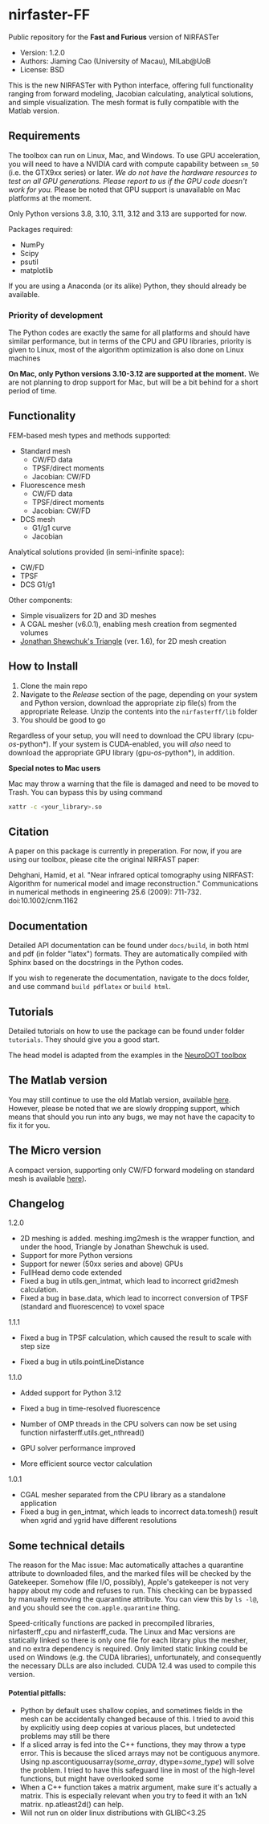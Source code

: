 # nirfaster-FF

Public repository for the **Fast and Furious** version of NIRFASTer

- Version: 1.2.0
- Authors: Jiaming Cao (University of Macau), MILab@UoB
- License: BSD

This is the new NIRFASTer with Python interface, offering full functionality ranging from forward modeling, Jacobian calculating, analytical solutions, and simple visualization. The mesh format is fully compatible with the Matlab version.

## Requirements

The toolbox can run on Linux, Mac, and Windows. To use GPU acceleration, you will need to have a NVIDIA card with compute capability between `sm_50` (i.e. the GTX9xx series) or later. *We do not have the hardware resources to test on all GPU generations. Please report to us if the GPU code doesn't work for you.* Please be noted that GPU support is unavailable on Mac platforms at the moment.

Only Python versions 3.8, 3.10, 3.11, 3.12 and 3.13 are supported for now.

Packages required:

- NumPy
- Scipy
- psutil
- matplotlib

If you are using a Anaconda (or its alike) Python, they should already be available.

### Priority of development

The Python codes are exactly the same for all platforms and should have similar performance, but in terms of the CPU and GPU libraries, priority is given to Linux, most of the algorithm optimization is also done on Linux machines

**On Mac, only Python versions 3.10-3.12 are supported at the moment.** We are not planning to drop support for Mac, but will be a bit behind for a short period of time.

## Functionality

FEM-based mesh types and methods supported:

- Standard mesh
  - CW/FD data
  - TPSF/direct moments
  - Jacobian: CW/FD
- Fluorescence mesh
  - CW/FD data
  - TPSF/direct moments
  - Jacobian: CW/FD
- DCS mesh
  - G1/g1 curve
  - Jacobian

Analytical solutions provided (in semi-infinite space):

- CW/FD
- TPSF
- DCS G1/g1

Other components:

- Simple visualizers for 2D and 3D meshes
- A CGAL mesher (v6.0.1), enabling mesh creation from segmented volumes
- [Jonathan Shewchuk's Triangle](https://www.cs.cmu.edu/~quake/triangle.html) (ver. 1.6), for 2D mesh creation

## How to Install

1. Clone the main repo
2. Navigate to the *Release* section of the page, depending on your system and Python version, download the appropriate zip file(s) from the appropriate Release. Unzip the contents into the `nirfasterff/lib` folder
3. You should be good to go

Regardless of your setup, you will need to download the CPU library (cpu-*os*-python*). If your system is CUDA-enabled, you will *also* need to download the appropriate GPU library (gpu-*os*-python*), in addition.

**Special notes to Mac users**

Mac may throw a warning that the file is damaged and need to be moved to Trash. You can bypass this by using command

```bash
xattr -c <your_library>.so
```

## Citation

A paper on this package is currently in preperation. For now, if you are using our toolbox, please cite the original NIRFAST paper:

Dehghani, Hamid, et al. "Near infrared optical tomography using NIRFAST: Algorithm for numerical model and image reconstruction." Communications in numerical methods in engineering 25.6 (2009): 711-732. doi:10.1002/cnm.1162

## Documentation

Detailed API documentation can be found under `docs/build`, in both html and pdf (in folder "latex") formats. They are automatically compiled with Sphinx based on the docstrings in the Python codes.

If you wish to regenerate the documentation, navigate to the docs folder, and use command `build pdflatex` or `build html`.

## Tutorials

Detailed tutorials on how to use the package can be found under folder `tutorials`. They should give you a good start.

The head model is adapted from the examples in the [NeuroDOT toolbox](https://github.com/WUSTL-ORL/NeuroDOT)

## The Matlab version

You may still continue to use the old Matlab version, available [here](https://github.com/nirfaster/NIRFASTer). However, please be noted that we are slowly dropping support, which means that should you run into any bugs, we may not have the capacity to fix it for you.



## The Micro version

A compact version, supporting only CW/FD forward modeling on standard mesh is available [here](https://github.com/milabuob/nirfaster-uFF)).

## Changelog

1.2.0

- 2D meshing is added. meshing.img2mesh is the wrapper function, and under the hood, Triangle by Jonathan Shewchuk is used.
- Support for more Python versions
- Support for newer (50xx series and above) GPUs
- FullHead demo code extended
- Fixed a bug in utils.gen_intmat, which lead to incorrect grid2mesh calculation.
- Fixed a bug in base.data, which lead to incorrect conversion of TPSF (standard and fluorescence) to voxel space

1.1.1

- Fixed a bug in TPSF calculation, which caused the result to scale with step size

- Fixed a bug in utils.pointLineDistance

1.1.0

- Added support for Python 3.12

- Fixed a bug in time-resolved fluorescence

- Number of OMP threads in the CPU solvers can now be set using function nirfasterff.utils.get_nthread()

- GPU solver performance improved

- More efficient source vector calculation

1.0.1

- CGAL mesher separated from the CPU library as a standalone application
- Fixed a bug in gen_intmat, which leads to incorrect data.tomesh() result when xgrid and ygrid have different resolutions

## Some technical details

The reason for the Mac issue: Mac automatically attaches a quarantine attribute to downloaded files, and the marked files will be checked by the Gatekeeper. Somehow (file I/O, possibly), Apple's gatekeeper is not very happy about my code and refuses to run. This checking can be bypassed by manually removing the quarantine attribute. You can view this by `ls -l@`, and you should see the `com.apple.quarantine` thing.

Speed-critically functions are packed in precompiled libraries, nirfasterff_cpu and nirfasterff_cuda. The Linux and Mac versions are statically linked so there is only one file for each library plus the mesher, and no extra dependency is required. Only limited static linking could be used on Windows (e.g. the CUDA libraries), unfortunately, and consequently the necessary DLLs are also included. CUDA 12.4 was used to compile this version.

#### Potential pitfalls:

- Python by default uses shallow copies, and sometimes fields in the mesh can be accidentally changed because of this. I tried to avoid this by explicitly using deep copies at various places, but undetected problems may still be there
- If a sliced array is fed into the C++ functions, they may throw a type error. This is because the sliced arrays may not be contiguous anymore. Using np.ascontiguousarray(*some_array*, dtype=*some_type*) will solve the problem. I tried to have this safeguard line in most of the high-level functions, but might have overlooked some
- When a C++ function takes a matrix argument, make sure it's actually a matrix. This is especially relevant when you try to feed it with an 1xN matrix. np.atleast2d() can help.
- Will not run on older linux distributions with GLIBC<3.25
